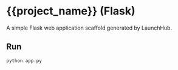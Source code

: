 # {{project_name}} (Flask)

A simple Flask web application scaffold generated by LaunchHub.

## Run
```bash
python app.py
```
